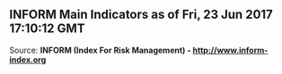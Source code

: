 ## INFORM Main Indicators as of Fri, 23 Jun 2017 17:10:12 GMT

Source: **INFORM (Index For Risk Management) - http://www.inform-index.org**